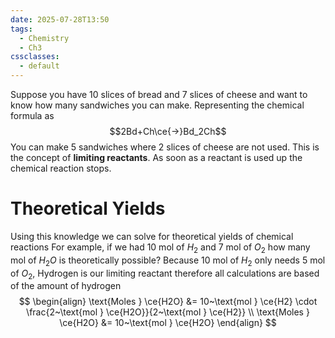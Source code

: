 ```yaml
---
date: 2025-07-28T13:50
tags:
  - Chemistry
  - Ch3
cssclasses:
  - default
---
```

Suppose you have 10 slices of bread and 7 slices of cheese and want to know how many sandwiches you can make. Representing the chemical formula as$$2Bd+Ch\ce{->}Bd_2Ch$$
You can make 5 sandwiches where 2 slices of cheese are not used. This is the concept of **limiting reactants**. As soon as a reactant is used up the chemical reaction stops. 

# Theoretical Yields
Using this knowledge we can solve for theoretical yields of chemical reactions
For example, if we had 10 mol of $H_2$ and 7 mol of $O_2$ how many mol of $H_2O$ is theoretically possible? Because 10 mol of $H_2$ only needs 5 mol of $O_2$, Hydrogen is our limiting reactant therefore all calculations are based of the amount of hydrogen
$$
\begin{align}
\text{Moles } \ce{H2O} &= 10~\text{mol } \ce{H2} \cdot \frac{2~\text{mol } \ce{H2O}}{2~\text{mol } \ce{H2}} \\
\text{Moles } \ce{H2O} &= 10~\text{mol } \ce{H2O}
\end{align}
$$
